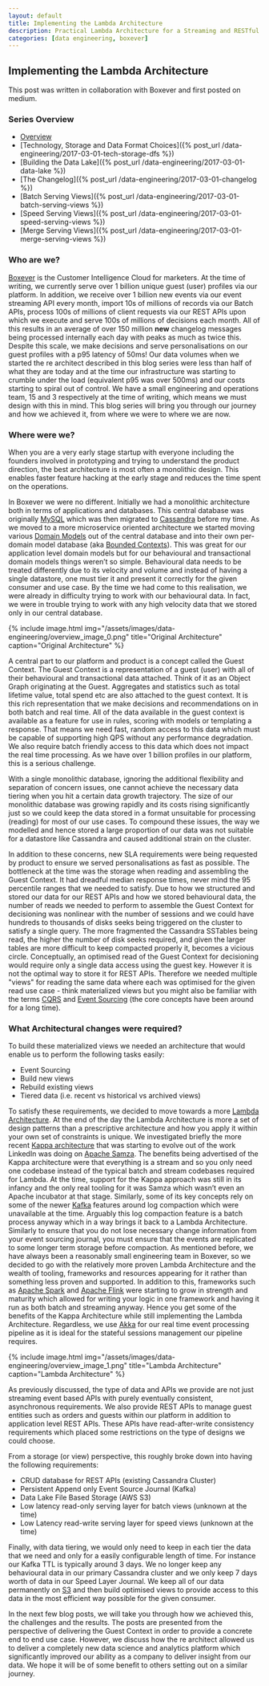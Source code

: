 ```yaml
---
layout: default
title: Implementing the Lambda Architecture
description: Practical Lambda Architecture for a Streaming and RESTful API Platform
categories: [data engineering, boxever]
---
```


## Implementing the Lambda Architecture
This post was written in collaboration with Boxever and first posted on medium. 

### Series Overview 

* [Overview](#who-are-we)
* [Technology, Storage and Data Format Choices]({% post_url /data-engineering/2017-03-01-tech-storage-dfs %})
* [Building the Data Lake]({% post_url /data-engineering/2017-03-01-data-lake %})
* [The Changelog]({% post_url /data-engineering/2017-03-01-changelog %})
* [Batch Serving Views]({% post_url /data-engineering/2017-03-01-batch-serving-views %})
* [Speed Serving Views]({% post_url /data-engineering/2017-03-01-speed-serving-views %})
* [Merge Serving Views]({% post_url /data-engineering/2017-03-01-merge-serving-views %})

### Who are we?

[Boxever](http://www.boxever.com) is the Customer Intelligence Cloud for marketers. At the time of writing, we currently serve over 1 billion unique guest (user) profiles via our platform. In addition, we receive over 1 billion new events via our event streaming API every month, import 10s of millions of records via our Batch APIs, process 100s of millions of client requests via our REST APIs upon which we execute and serve 100s of millions of decisions each month. All of this results in an average of over 150 million **new** changelog messages being processed internally each day with peaks as much as twice this. Despite this scale, we make decisions and serve personalisations on our guest profiles with a p95 latency of 50ms! Our data volumes when we started the re architect described in this blog series were less than half of what they are today and at the time our infrastructure was starting to crumble under the load (equivalent p95 was over 500ms) and our costs starting to spiral out of control. We have a small engineering and operations team, 15 and 3 respectively at the time of writing, which means we must design with this in mind. This blog series will bring you through our journey and how we achieved it, from where we were to where we are now.

### Where were we?

When you are a very early stage startup with everyone including the founders involved in prototyping and trying to understand the product direction, the best architecture is most often a monolithic design. This enables faster feature hacking at the early stage and reduces the time spent on the operations.    

In Boxever we were no different. Initially we had a monolithic architecture both in terms of applications and databases. This central database was originally [MySQL](https://www.mysql.com/) which was then migrated to [Cassandra](http://cassandra.apache.org/) before my time. As we moved to a more microservice oriented architecture we started moving various [Domain Models](https://en.wikipedia.org/wiki/Domain-driven_design) out of the central database and into their own per-domain model database (aka [Bounded Contexts](https://martinfowler.com/bliki/BoundedContext.html)). This was great for our application level domain models but for our behavioural and transactional domain models things weren’t so simple. Behavioural data needs to be treated differently due to its velocity and volume and instead of having a single datastore, one must tier it and present it correctly for the given consumer and use case. By the time we had come to this realisation, we were already in difficulty trying to work with our behavioural data. In fact, we were in trouble trying to work with any high velocity data that we stored only in our central database. 

{% include image.html img="/assets/images/data-engineering/overview_image_0.png" title="Original Architecture" caption="Original Architecture" %}

A central part to our platform and product is a concept called the Guest Context. The Guest Context is a representation of a guest (user) with all of their behavioural and transactional data attached. Think of it as an Object Graph originating at the Guest. Aggregates and statistics such as total lifetime value, total spend etc are also attached to the guest context. It is this rich representation that we make decisions and recommendations on in both batch and real time. All of the data available in the guest context is available as a feature for use in rules, scoring with models or templating a response. That means we need fast, random access to this data which must be capable of supporting high QPS without any performance degradation. We also require batch friendly access to this data which does not impact the real time processing. As we have over 1 billion profiles in our platform, this is a serious challenge.

With a single monolithic database, ignoring the additional flexibility and separation of concern issues, one cannot achieve the necessary data tiering when you hit a certain data growth trajectory. The size of our monolithic database was growing rapidly and its costs rising significantly just so we could keep the data stored in a format unsuitable for processing (reading) for most of our use cases. To compound these issues, the way we modelled and hence stored a large proportion of our data was not suitable for a datastore like Cassandra and caused additional strain on the cluster. 

In addition to these concerns, new SLA requirements were being requested by product to ensure we served personalisations as fast as possible. The bottleneck at the time was the storage when reading and assembling the Guest Context. It had dreadful median response times, never mind the 95 percentile ranges that we needed to satisfy. Due to how we structured and stored our data for our REST APIs and how we stored behavioural data, the number of reads we needed to perform to assemble the Guest Context for decisioning was nonlinear with the number of sessions and we could have hundreds to thousands of disks seeks being triggered on the cluster to satisfy a single query. The more fragmented the Cassandra SSTables being read, the higher the number of disk seeks required, and given the larger tables are more difficult to keep compacted properly it, becomes a vicious circle. Conceptually, an optimised read of the Guest Context for decisioning would require only a single data access using the guest key. However it is not the optimal way to store it for REST APIs. Therefore we needed multiple "views" for reading the same data where each was optimised for the given read use case - think materialized views but you might also be familiar with the terms [CQRS](https://martinfowler.com/bliki/CQRS.html) and [Event Sourcing](https://www.confluent.io/blog/event-sourcing-cqrs-stream-processing-apache-kafka-whats-connection/) (the core concepts have been around for a long time). 


### What Architectural changes were required?

To build these materialized views we needed an architecture that would enable us to perform the following tasks easily:

* Event Sourcing
* Build new views
* Rebuild existing views
* Tiered data (i.e. recent vs historical vs archived views)

To satisfy these requirements, we decided to move towards a more [Lambda Architecture](http://lambda-architecture.net/). At the end of the day the Lambda Architecture is more a set of design patterns than a prescriptive architecture and how you apply it within your own set of constraints is unique. We investigated briefly the more recent [Kappa architecture](http://milinda.pathirage.org/kappa-architecture.com/) that was starting to evolve out of the work LinkedIn was doing on [Apache Samza](http://samza.apache.org/). The benefits being advertised of the Kappa architecture were that everything is a stream and so you only need one codebase instead of the typical batch and stream codebases required for Lambda. At the time, support for the Kappa approach was still in its infancy and the only real tooling for it was Samza which wasn’t even an Apache incubator at that stage. Similarly, some of its key concepts rely on some of the newer [Kafka](https://kafka.apache.org/) features around log compaction which were unavailable at the time. Arguably this log compaction feature is a batch process anyway which in a way brings it back to a Lambda Architecture. Similarly to ensure that you do not lose necessary change information from your event sourcing journal, you must ensure that the events are replicated to some longer term storage before compaction. As mentioned before, we have always been a reasonably small engineering team in Boxever, so we decided to go with the relatively more proven Lambda Architecture and the wealth of tooling, frameworks and resources appearing for it rather than something less proven and supported. In addition to this, frameworks such as [Apache Spark](http://spark.apache.org/) and [Apache Flink](https://flink.apache.org/) were starting to grow in strength and maturity which allowed for writing your logic in one framework and having it run as both batch and streaming anyway. Hence you get some of the benefits of the Kappa Architecture while still implementing the Lambda Architecture. Regardless, we use [Akka](http://akka.io/) for our real time event processing pipeline as it is ideal for the stateful sessions management our pipeline requires.

{% include image.html img="/assets/images/data-engineering/overview_image_1.png" title="Lambda Architecture" caption="Lambda Architecture" %}

As previously discussed, the type of data and APIs we provide are not just streaming event based APIs with purely eventually consistent, asynchronous requirements. We also provide REST APIs to manage guest entities such as orders and guests within our platform in addition to application level REST APIs. These APIs have read-after-write consistency requirements which placed some restrictions on the type of designs we could choose. 

From a storage (or view) perspective, this roughly broke down into having the following requirements:

* CRUD database for REST APIs (existing Cassandra Cluster)
* Persistent Append only Event Source Journal (Kafka)
* Data Lake File Based Storage (AWS S3)
* Low latency read-only serving layer for batch views (unknown at the time)
* Low Latency read-write serving layer for speed views (unknown at the time)

Finally, with data tiering, we would only need to keep in each tier the data that we need and only for a easily configurable length of time. For instance our Kafka TTL is typically around 3 days. We no longer keep any behavioural data in our primary Cassandra cluster and we only keep 7 days worth of data in our Speed Layer Journal. We keep all of our data permanently on [S3](https://aws.amazon.com/s3/) and then build optimised views to provide access to this data in the most efficient way possible for the given consumer. 

In the next few blog posts, we will take you through how we achieved this, the challenges and the results. The posts are presented from the perspective of delivering the Guest Context in order to provide a concrete end to end use case. However, we discuss how the re architect allowed us to deliver a completely new data science and analytics platform which significantly improved our ability as a company to deliver insight from our data. We hope it will be of some benefit to others setting out on a similar journey.

